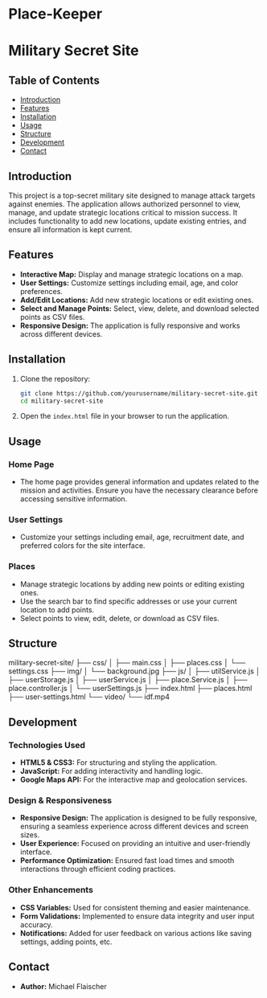 # Place-Keeper

# Military Secret Site

## Table of Contents

- [Introduction](#introduction)
- [Features](#features)
- [Installation](#installation)
- [Usage](#usage)
- [Structure](#structure)
- [Development](#development)
- [Contact](#contact)

## Introduction

This project is a top-secret military site designed to manage attack targets against enemies. The application allows authorized personnel to view, manage, and update strategic locations critical to mission success. It includes functionality to add new locations, update existing entries, and ensure all information is kept current.

## Features

- **Interactive Map:** Display and manage strategic locations on a map.
- **User Settings:** Customize settings including email, age, and color preferences.
- **Add/Edit Locations:** Add new strategic locations or edit existing ones.
- **Select and Manage Points:** Select, view, delete, and download selected points as CSV files.
- **Responsive Design:** The application is fully responsive and works across different devices.

## Installation

1. Clone the repository:

   ```bash
   git clone https://github.com/yourusername/military-secret-site.git
   cd military-secret-site
   ```

2. Open the `index.html` file in your browser to run the application.

## Usage

### Home Page

- The home page provides general information and updates related to the mission and activities. Ensure you have the necessary clearance before accessing sensitive information.

### User Settings

- Customize your settings including email, age, recruitment date, and preferred colors for the site interface.

### Places

- Manage strategic locations by adding new points or editing existing ones.
- Use the search bar to find specific addresses or use your current location to add points.
- Select points to view, edit, delete, or download as CSV files.

## Structure

military-secret-site/
├── css/
│ ├── main.css
│ ├── places.css
│ └── settings.css
├── img/
│ └── background.jpg
├── js/
│ ├── utilService.js
│ ├── userStorage.js
│ ├── userService.js
│ ├── place.Service.js
│ ├── place.controller.js
│ └── userSettings.js
├── index.html
├── places.html
├── user-settings.html
└── video/
└── idf.mp4

## Development

### Technologies Used

- **HTML5 & CSS3:** For structuring and styling the application.
- **JavaScript:** For adding interactivity and handling logic.
- **Google Maps API:** For the interactive map and geolocation services.

### Design & Responsiveness

- **Responsive Design:** The application is designed to be fully responsive, ensuring a seamless experience across different devices and screen sizes.
- **User Experience:** Focused on providing an intuitive and user-friendly interface.
- **Performance Optimization:** Ensured fast load times and smooth interactions through efficient coding practices.

### Other Enhancements

- **CSS Variables:** Used for consistent theming and easier maintenance.
- **Form Validations:** Implemented to ensure data integrity and user input accuracy.
- **Notifications:** Added for user feedback on various actions like saving settings, adding points, etc.

## Contact

- **Author:** Michael Flaischer
